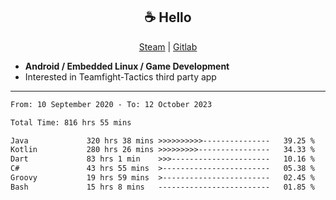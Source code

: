 <h2 align="center"> ☕ Hello </h2>

<p align="center">
  <a href="https://steamcommunity.com/id/Niforances/">Steam</a> |
  <a href="https://gitlab.com/niforances">Gitlab</a>
</p>

 - **Android / Embedded Linux / Game Development**
 - Interested in Teamfight-Tactics third party app

------

<!--START_SECTION:waka-->

```txt
From: 10 September 2020 - To: 12 October 2023

Total Time: 816 hrs 55 mins

Java             320 hrs 38 mins >>>>>>>>>>---------------   39.25 %
Kotlin           280 hrs 26 mins >>>>>>>>>----------------   34.33 %
Dart             83 hrs 1 min    >>>----------------------   10.16 %
C#               43 hrs 55 mins  >------------------------   05.38 %
Groovy           19 hrs 59 mins  >------------------------   02.45 %
Bash             15 hrs 8 mins   -------------------------   01.85 %
```

<!--END_SECTION:waka-->
